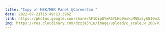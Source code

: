 ```yaml
---
title: "Copy of MSK/MBK Panel @CareerCon "
date: 2022-07-21T15:49:13.396Z
link: https://photos.google.com/share/AF1QipOYeR5YLHq9mxkLMNOxsy6GI0wJzsKZ1QtiosJ_6--tEVz50-SVxMpwHfYwgIfQhA?key=YWk2MG80dnNWMU5VRU5zTjJac002b0JyVUM1Y1NR
img: https://res.cloudinary.com/dzzja5n1u/image/upload/c_scale,w_200/v1658331136/panelcareercon_yvhtn3.png
---
```

